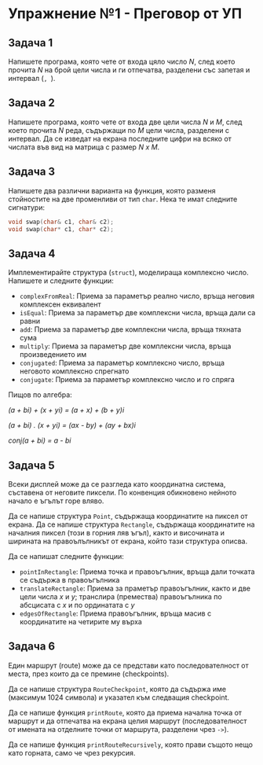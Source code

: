 # Упражнение №1 - Преговор от УП


## Задача 1

Напишете програма, която чете от входа цяло число *N*, след което прочита *N* на брой цели числа и ги отпечатва, разделени със запетая и интервал (`, `).

## Задача 2

Напишете програма, която чете от входа две цели числа *N* и *M*, след което прочита *N* реда, съдържащи по *M* цели числа, разделени с интервал. Да се изведат на екрана последните цифри на всяко от числата във вид на матрица с размер *N x M*.

## Задача 3

Напишете два различни варианта на функция, която разменя стойностите на две променливи от тип `char`. Нека те имат следните сигнатури:

```cpp
void swap(char& c1, char& c2);
void swap(char* c1, char* c2);
```

## Задача 4

Имплементирайте структура (`struct`), моделираща комплексно число. Напишете и следните функции:

* `complexFromReal`: Приема за параметър реално число, връща неговия комплексен еквивалент
* `isEqual`: Приема за параметър две комплексни числа, връща дали са равни
* `add`: Приема за параметър две комплексни числа, връща тяхната сума
* `multiply`: Приема за параметър две комплексни числа, връща произведението им
* `conjugated`: Приема за параметър комплексно число, връща неговото комплексно спрегнато
* `conjugate`: Приема за параметър комплексно число и го спряга

Пищов по алгебра:

*(a + bi) + (x + yi) = (a + x) + (b + y)i*

*(a + bi) . (x + yi) = (ax - by) + (ay + bx)i*

*conj(a + bi) = a - bi*

## Задача 5

Всеки дисплей може да се разгледа като координатна система, съставена от неговите пиксели. По конвенция обикновено нейното начало е ъгълът горе вляво.

Да се напише структура `Point`, съдържаща координатите на пиксел от екрана. Да се напише структура `Rectangle`, съдържаща координатите на началния пиксел (този в горния ляв ъгъл), както и височината и ширината на правоълълникът от екрана, който тази структура описва.

Да се напишат следните функции:

* `pointInRectangle`: Приема точка и правоъгълник, връща дали точката се съдържа в правоъгълника
* `translateRectangle`: Приема за праметър правоъгълник, както и две цели числа *x* и *y*; транслира (премества) правоъгълника по абсцисата с *x* и по ординатата с *y*
* `edgesOfRectangle`: Приема правоъгълник, връща масив с координатите на четирите му върха

## Задача 6

Един маршрут (route) може да се представи като последователност от места, през които да се премине (checkpoints).

Да се напише структура `RouteCheckpoint`, която да съдържа име (максимум 1024 символа) и указател към следващия checkpoint.

Да се напише функция `printRoute`, която да приема начална точка от маршрут и да отпечатва на екрана целия маршрут (последователност от имената на отделните точки от маршрута, разделени чрез `->`).

Да се напише функция `printRouteRecursively`, която прави същото нещо като горната, само че чрез рекурсия.